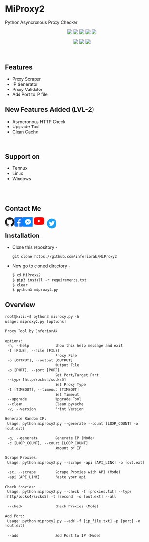 # MiProxy2
Python Asyncronous Proxy Checker

<p align="center">
  <img src="https://img.shields.io/badge/Version-1.0-green?style=for-the-badge">
  <img src="https://img.shields.io/github/license/inferiorak/MiProxy2?style=for-the-badge">
  <img src="https://img.shields.io/github/stars/inferiorak/MiProxy2?style=for-the-badge">
  <img src="https://img.shields.io/github/issues/inferiorak/MiProxy2?color=red&style=for-the-badge">
  <img src="https://img.shields.io/github/forks/inferiorak/MiProxy2?color=teal&style=for-the-badge">
</p>

<p align="center">
  <img src="https://img.shields.io/badge/Author-InferiorAK-blue?style=flat-square">
  <img src="https://img.shields.io/badge/Written%20In-Python3.11.1-darkcyan?style=flat-square">
  <img src="https://hits.seeyoufarm.com/api/count/incr/badge.svg?url=https%3A%2F%2Fgithub.com%2Finferiorak%2FMiProxy2&title=Visitors&edge_flat=false"/></a>
</p>

<br>

## Features

- Proxy Scraper
- IP Generator
- Proxy Validator
- Add Port to IP file
## New Features Added (LVL-2)
- Asyncronous HTTP Check
- Upgrade Tool
- Clean Cache


<br>

## Support on

- Termux
- Linux
- Windows

<br>

<br>

## Contact Me
<a href="https://github.com/InferiorAK"><img align="left" title="Github" alt="Github" width="30px" src="assets/github.png" /></a>
<a href="https://fb.com/InferiorAK"><img align="left" title="Facebook" alt="Facebook" width="30px" src="assets/facebook.png" /></a>
<a href="https://m.me/InferiorAK"><img align="left" title="Messenger" alt="Messenger" width="30px" src="assets/messenger.png" /></a>
<a href="https://youtube.com/@InferiorAK"><img align="left" title="Youtube" alt="Youtube" width="43px" src="assets/youtube.png" /></a>
<a href="https://twitter.com/InferiorAK"><img align="left" title="Twitter" alt="Twitter" width="40px" src="assets/twitter.png" /></a>

<br>

## Installation

- Clone this repository -
  ```
  git clone https://github.com/inferiorak/MiProxy2
  ```

- Now go to cloned directory -
  ```
  $ cd MiProxy2
  $ pip3 install -r requirements.txt
  $ clear
  $ python3 miproxy2.py
  ```
  
 ## Overview
 
 ```
 root@kali:~$ python3 miproxy.py -h
usage: miproxy2.py [options]

Proxy Tool by InferiorAK

options:
  -h, --help            show this help message and exit
  -f [FILE], --file [FILE]
                        Proxy File
  -o [OUTPUT], --output [OUTPUT]
                        Output File
  -p [PORT], --port [PORT]
                        Set Port/Target Port
  --type [http/socks4/socks5]
                        Set Proxy Type
  -t [TIMEOUT], --timeout [TIMEOUT]
                        Set Timeout
  --upgrade             Upgrade Tool
  --clean               Clean pycache
  -v, --version         Print Version

Generate Random IP:
  Usage: python miproxy2.py --generate --count [LOOP_COUNT] -o [out.ext]

  -g, --generate        Generate IP (Mode)
  -c [LOOP_COUNT], --count [LOOP_COUNT]
                        Amount of IP

Scrape Proxies:
  Usage: python miproxy2.py --scrape -api [API_LINK] -o [out.ext]

  -sc, --scrape         Scrape Proxies with API (Mode)
  -api [API_LINK]       Paste your api

Check Proxies:
  Usage: python miproxy2.py --check -f [proxies.txt] --type [http/socks4/socks5] -t [second] -o [out.ext] --all

  --check               Check Proxies (Mode)

Add Port:
  Usage: python miproxy2.py --add -f [ip_file.txt] -p [port] -o [out.ext]

  --add                 Add Port to IP (Mode)
```

